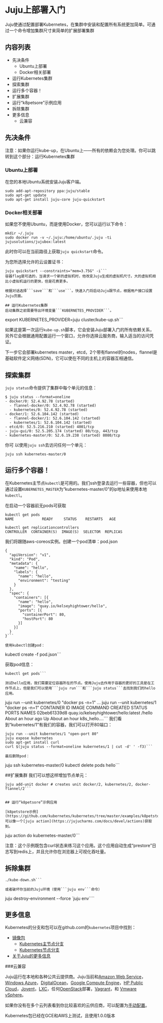 # Juju上部署入门

Juju使通过配置部署Kubernetes，在集群中安装和配置所有系统更加简单。可通过一个命令增加集群尺寸来简单的扩展部署集群

## 内容列表

* 先决条件
    * Ubuntu上部署
    * Docker相关部署
* 运行Kubernetes集群
* 探索集群
* 运行多个容器！
* 扩展集群
* 运行“k8petsore”示例应用
* 拆除集群
* 更多信息
    * 云兼容

## 先决条件

注意：如果你运行kube-up，在Ubuntu上——所有的依赖会为您处理。你可以跳转到这个部分：运行Kubernetes集群

### Ubuntu上部署

在您的本地Ubuntu系统安装Juju客户端。

```
sudo add-apt-repository ppa:juju/stable
sudo apt-get update
sudo apt-get install juju-core juju-quickstart
```

### Docker相关部署

如果您不使用Ubuntu，而是使用Docker，您可以运行以下命令：

```
mkdir ~/.juju
sudo docker run -v ~/.juju:/home/ubuntu/.juju -ti jujusolutions/jujubox:latest
```

此时你可以在当前路径上获取```juju quickstart```命令。

为您所选择允许的云设置证书：

```
juju quickstart --constraints="mem=3.75G" -i```
容器flag是可选的，当请求一个新的虚拟机时，他改变Juju生成的虚拟机尺寸。大的虚拟机相比小虚拟机运行的更快，但是花费更多。

根据对话选择```save```和```use```。快速入门将启动Juju跟节点，根据用户接口设置Juju页面。

## 运行Kubernetes集群
启动集群之前需要导出环境变量```KUBERNETES_PROVIDER```。
```
export KUBERNETES_PROVIDER=juju
cluster/kube-up.sh```

如果这是第一次运行```kube-up.sh```脚本，它会安装Juju部署入门的所有依赖关系，另外它会根据通用配置运行一个窗口，允许你选择云服务商，输入适当的访问凭证。

下一步它会部署kubernetes master，etcd，2个带有flannel的nodes，flannel是基础软件定义网络(SDN)，它可以使在不同的主机上的容器互相通信。

## 探索集群
```juju status```命令提供了集群中每个单元的信息：
```
$ juju status --format=oneline
- docker/0: 52.4.92.78 (started)
  - flannel-docker/0: 52.4.92.78 (started)
  - kubernetes/0: 52.4.92.78 (started)
- docker/1: 52.6.104.142 (started)
  - flannel-docker/1: 52.6.104.142 (started)
  - kubernetes/1: 52.6.104.142 (started)
- etcd/0: 52.5.216.210 (started) 4001/tcp
- juju-gui/0: 52.5.205.174 (started) 80/tcp, 443/tcp
- kubernetes-master/0: 52.6.19.238 (started) 8080/tcp
```
你可
以使用```juju ssh```去访问任何一个单元：
```
juju ssh kubernetes-master/0
```
## 运行多个容器！

在Kubernetes主节点```kubectl```是可用的。我们ssh登录去运行一些容器，但也可以通过设置```KUBERNETES_MASTER```为“kubernetes-master/0”的ip地址来使用本地```kubectl```。

在启动一个容器前无pods可获取
```
kubectl get pods
NAME             READY     STATUS    RESTARTS   AGE

kubectl get replicationcontrollers
CONTROLLER  CONTAINER(S)  IMAGE(S)  SELECTOR  REPLICAS
```
我们将跟随aws-coreos实例。创建一个pod清单：pod.json
```
{
  "apiVersion": "v1",
  "kind": "Pod",
  "metadata": {
    "name": "hello",
    "labels": {
      "name": "hello",
      "environment": "testing"
    }
  },
  "spec": {
    "containers": [{
      "name": "hello",
      "image": "quay.io/kelseyhightower/hello",
      "ports": [{
        "containerPort": 80,
        "hostPort": 80
      }]
    }]
  }
}```

使用kubectl创建pod：
```
kubectl create -f pod.json```

获取pod信息：
```
kubectl get pods```

测试hello应用，我们需要定位容器所在的节点。使用Juju去作用于容器的更好的工具是在工作节点上，但是我们可以使用```juju run```和```juju status```去找到我们的hello应用。
```
juju run --unit kubernetes/0 "docker ps -n=1"
...
juju run --unit kubernetes/1 "docker ps -n=1"
CONTAINER ID        IMAGE                                  COMMAND             CREATED             STATUS              PORTS               NAMES
02beb61339d8        quay.io/kelseyhightower/hello:latest   /hello              About an hour ago   Up About an hour                        k8s_hello....```
我们看到“kubernetes/1”有我们的容器，我们可以打开80端口：
```
juju run --unit kubernetes/1 "open-port 80"
juju expose kubernetes
sudo apt-get install curl
curl $(juju status --format=oneline kubernetes/1 | cut -d' ' -f3)```

最后删除pod：
```
juju ssh kubernetes-master/0
kubectl delete pods hello```

##扩展集群
我们可以想这样增加节点单元：
```
juju add-unit docker # creates unit docker/2, kubernetes/2, docker-flannel/2```


## 运行“k8petsore”示例应用

[k8petstore示例](https://github.com/kubernetes/kubernetes/tree/master/examples/k8petstore)可以像一个[juju action](https://jujucharms.com/docs/devel/actions)获取到。
```
juju action do kubernetes-master/0```

注意：这个示例既包含curl状态来练习这个应用。这个应用自动生成“prestore”日志写到redis上，并且允许你在浏览器上可视化吞吐量。

## 拆除集群
```
./kube-down.sh```

或者破坏你当前的Juju环境（使用```juju env```命令）
```
juju destroy-environment --force `juju env````

## 更多信息
Kubernetes的分支和包可以在github.com的```kubernetes```项目中找到：
* [镜像包](http://releases.k8s.io/HEAD/cluster/juju/bundles)
	* [Kubernetes主节点分支](https://github.com/kubernetes/kubernetes/tree/master/cluster/juju/charms/trusty/kubernetes-master)
	* [Kubernetes节点分支](https://github.com/kubernetes/kubernetes/blob/master/cluster/juju/charms/trusty/kubernetes)
* [关于Juju的更多信息](https://jujucharms.com/)

###云兼容

Juju运行在本地和各种公共云提供商。Juju当前和[Amazon Web Service](https://jujucharms.com/docs/stable/config-aws)，[Windows Azure](https://jujucharms.com/docs/stable/config-azure)，[DigitalOcean](https://jujucharms.com/docs/stable/config-digitalocean)，[Google Compute Engine](https://jujucharms.com/docs/stable/config-gce)，[HP Public Cloud](https://jujucharms.com/docs/stable/config-hpcloud)，[Joyent](https://jujucharms.com/docs/stable/config-joyent)，[LXC](https://jujucharms.com/docs/stable/config-LXC)，任何[OpenStack](https://jujucharms.com/docs/stable/config-openstack)部署，[Vagrant](https://jujucharms.com/docs/stable/config-vagrant)，和 [Vmware vSphere](https://jujucharms.com/docs/stable/config-vmware)。

如果你没有在多个云列表看到你比较喜欢的云供应商，可以配置为[手动配置](https://jujucharms.com/docs/stable/config-manual)。

Kubernetes包已经在GCE和AWS上测试，且使用1.0.0版本








